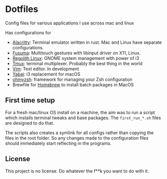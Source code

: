 # Dotfiles

Config files for various applications I use across mac and linux

Has configurations for

* [Alacritty](https://github.com/jwilm/alacritty): Terminal emulator written in rust. Mac and Linux have separate configurations.
* [Fusuma](https://github.com/iberianpig/fusuma): Multitouch gestures with libinput driver on X11, Linux.
* [Regolith Linux](https://regolith-linux.org): GNOME system management with power of i3
* [Tmux](https://github.com/tmux/tmux): terminal multiplexer. Probably the best thing in the world
* [Vim](https://github.com/vim): Text editor. In development
* [Yabai](https://github.com/koekeishiya/yabai): i3 replacement for macOS
* [ohmyzsh](https://ohmyz.sh/): framework for managing your Zsh configuration
* Brewfile for [Homebrew](https://brew.sh) to install batch packages in MacOS

## First time setup

For a fresh mac/linux OS install on a machine, the aim was to run a script which installs terminal tweaks and base packages. The `first_run_*.sh` files are designed to do that.

The scripts also creates a symlink for all configs rather than copying the files in the root folder. So any changes made to the configuration files should immediately start reflecting in the programs.

## License

This project is no license. Do whatever the f**k you want to do with it.
